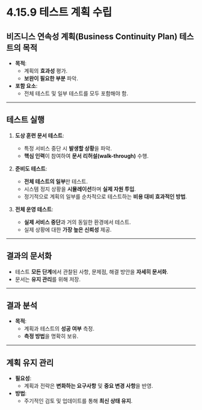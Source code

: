 # 4.15.9 테스트 계획 수립

## 비즈니스 연속성 계획(Business Continuity Plan) 테스트의 목적
- **목적**: 
  - 계획의 **효과성** 평가.
  - **보완이 필요한 부분** 파악.
- **포함 요소**: 
  - 전체 테스트 및 일부 테스트를 모두 포함해야 함.

---

## 테스트 실행

1. **도상 훈련 문서 테스트**:
   - 특정 서비스 중단 시 **발생할 상황**을 파악.
   - **핵심 인력**이 참여하여 **문서 리허설(walk-through)** 수행.

2. **준비도 테스트**:
   - **전체 테스트의 일부**만 테스트.
   - 시스템 정지 상황을 **시뮬레이션**하며 **실제 자원 투입**.
   - 정기적으로 계획의 일부를 순차적으로 테스트하는 **비용 대비 효과적인 방법**.

3. **전체 운영 테스트**:
   - **실제 서비스 중단**과 거의 동일한 환경에서 테스트.
   - 실제 상황에 대한 **가장 높은 신뢰성** 제공.

---

## 결과의 문서화
- 테스트 **모든 단계**에서 관찰된 사항, 문제점, 해결 방안을 **자세히 문서화**.
- 문서는 **유지 관리**를 위해 저장.

---

## 결과 분석
- **목적**: 
  - 계획과 테스트의 **성공 여부** 측정.
  - **측정 방법**을 명확히 보유.

---

## 계획 유지 관리
- **필요성**:
  - 계획과 전략은 **변화하는 요구사항** 및 **중요 변경 사항**을 반영.
- **방법**:
  - 주기적인 검토 및 업데이트를 통해 **최신 상태 유지**.
